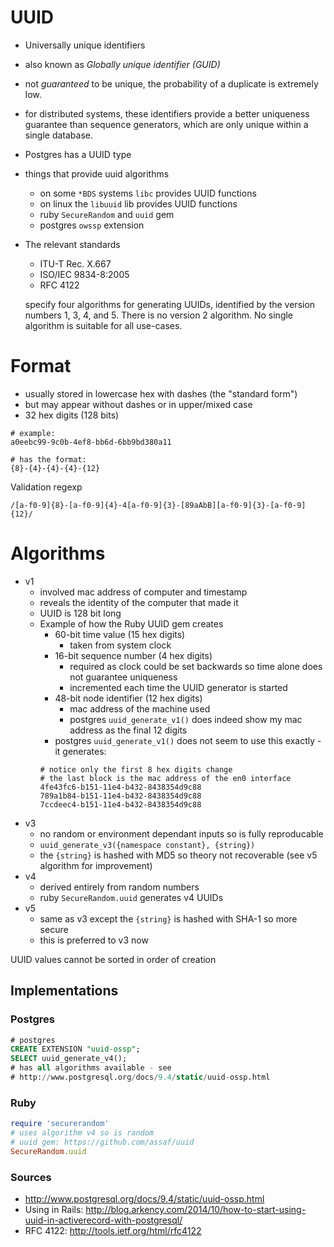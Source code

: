 # UUID

* Universally unique identifiers
* also known as _Globally unique identifier (GUID)_
* not _guaranteed_ to be unique, the probability of a duplicate is extremely low.
* for distributed systems, these identifiers provide a better uniqueness
  guarantee than sequence generators, which are only unique within a single
  database.
* Postgres has a UUID type
* things that provide uuid algorithms
    * on some `*BDS` systems `libc` provides UUID functions
    * on linux the `libuuid` lib provides UUID functions
    * ruby `SecureRandom` and `uuid` gem
    * postgres `owssp` extension
* The relevant standards
    * ITU-T Rec. X.667
    * ISO/IEC 9834-8:2005
    * RFC 4122

    specify four algorithms for generating UUIDs, identified by the version
    numbers 1, 3, 4, and 5. There is no version 2 algorithm. No single
    algorithm is suitable for all use-cases.

# Format

* usually stored in lowercase hex with dashes (the "standard form")
* but may appear without dashes or in upper/mixed case
* 32 hex digits (128 bits)

```
# example:
a0eebc99-9c0b-4ef8-bb6d-6bb9bd380a11

# has the format:
{8}-{4}-{4}-{4}-{12}
```

Validation regexp

```
/[a-f0-9]{8}-[a-f0-9]{4}-4[a-f0-9]{3}-[89aAbB][a-f0-9]{3}-[a-f0-9]{12}/
```


# Algorithms

* v1
    * involved mac address of computer and timestamp
    * reveals the identity of the computer that made it
    * UUID is 128 bit long
    * Example of how the Ruby UUID gem creates
        * 60-bit time value (15 hex digits)
            * taken from system clock
        * 16-bit sequence number (4 hex digits)
            * required as clock could be set backwards so time alone does not guarantee uniqueness
            * incremented each time the UUID generator is started
        * 48-bit node identifier (12 hex digits)
            * mac address of the machine used
            * postgres `uuid_generate_v1()` does indeed show my mac address as the final 12 digits
        * postgres `uuid_generate_v1()` does not seem to use this exactly - it generates:
        ```
        # notice only the first 8 hex digits change
        # the last block is the mac address of the en0 interface
        4fe43fc6-b151-11e4-b432-8438354d9c88
        789a1b84-b151-11e4-b432-8438354d9c88
        7ccdeec4-b151-11e4-b432-8438354d9c88
        ```
* v3
    * no random or environment dependant inputs so is fully reproducable
    * `uuid_generate_v3({namespace constant}, {string})`
    * the `{string}` is hashed with MD5 so theory not recoverable (see v5 algorithm for improvement)
* v4
    * derived entirely from random numbers
    * ruby `SecureRandom.uuid` generates v4 UUIDs
* v5
    * same as v3 except the `{string}` is hashed with SHA-1 so more secure
    * this is preferred to v3 now


UUID values cannot be sorted in order of creation

## Implementations

### Postgres

```sql
# postgres
CREATE EXTENSION "uuid-ossp";
SELECT uuid_generate_v4();
# has all algorithms available - see
# http://www.postgresql.org/docs/9.4/static/uuid-ossp.html
```

### Ruby

```ruby
require 'securerandom'
# uses algorithm v4 so is random
# uuid gem: https://github.com/assaf/uuid
SecureRandom.uuid
```

### Sources

* http://www.postgresql.org/docs/9.4/static/uuid-ossp.html
* Using in Rails: http://blog.arkency.com/2014/10/how-to-start-using-uuid-in-activerecord-with-postgresql/
* RFC 4122: http://tools.ietf.org/html/rfc4122
